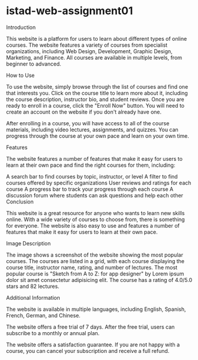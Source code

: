 # istad-web-assignment01

Introduction

This website is a platform for users to learn about different types of online courses. The website features a variety of courses from specialist organizations, including Web Design, Development, Graphic Design, Marketing, and Finance. All courses are available in multiple levels, from beginner to advanced.

How to Use

To use the website, simply browse through the list of courses and find one that interests you. Click on the course title to learn more about it, including the course description, instructor bio, and student reviews. Once you are ready to enroll in a course, click the "Enroll Now" button. You will need to create an account on the website if you don't already have one.

After enrolling in a course, you will have access to all of the course materials, including video lectures, assignments, and quizzes. You can progress through the course at your own pace and learn on your own time.

Features

The website features a number of features that make it easy for users to learn at their own pace and find the right courses for them, including:

A search bar to find courses by topic, instructor, or level
A filter to find courses offered by specific organizations
User reviews and ratings for each course
A progress bar to track your progress through each course
A discussion forum where students can ask questions and help each other
Conclusion

This website is a great resource for anyone who wants to learn new skills online. With a wide variety of courses to choose from, there is something for everyone. The website is also easy to use and features a number of features that make it easy for users to learn at their own pace.

Image Description

The image shows a screenshot of the website showing the most popular courses. The courses are listed in a grid, with each course displaying the course title, instructor name, rating, and number of lectures. The most popular course is "Sketch from A to Z: for app designer" by Lorem ipsum dolor sit amet consectetur adipisicing elit. The course has a rating of 4.0/5.0 stars and 82 lectures.

Additional Information

The website is available in multiple languages, including English, Spanish, French, German, and Chinese.

The website offers a free trial of 7 days. After the free trial, users can subscribe to a monthly or annual plan.

The website offers a satisfaction guarantee. If you are not happy with a course, you can cancel your subscription and receive a full refund.

